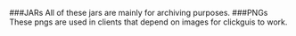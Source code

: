 ###JARs
All of these jars are mainly for archiving purposes.
###PNGs
These pngs are used in clients that depend on images for clickguis to work.

